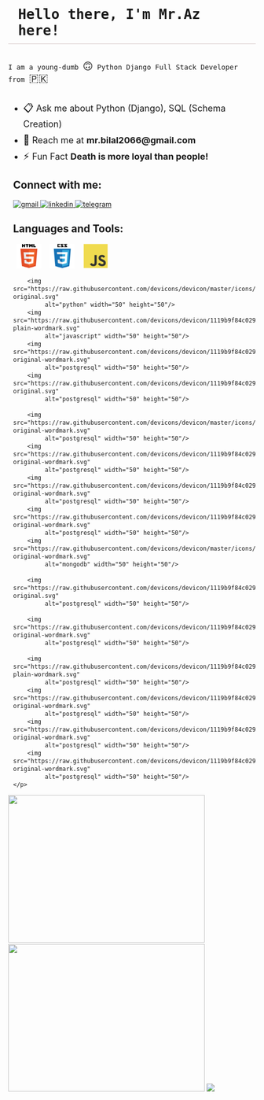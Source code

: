 <style>
    #imgs img{
        padding: 0 7px;
    }

</style>

<div style="display: flex; flex-direction: column; align-items: center; font-family: monospace;">
    <h1 style="border-bottom: 1px solid #d4c7c7; padding: 10px 20px;">Hello there, I'm Mr.Az here!</h1>
    <p>I am a young-dumb <span style="font-size: 20px;">🙃</span> Python Django Full Stack Developer from <span
            style="font-size: 22px;">🇵🇰</span></p>
</div>

<ul style="font-size: 18px; line-height: 32px;">
    <li><span style="font-size: 20px;">📋</span> Ask me about Python (Django), SQL (Schema Creation)</li>
    <li><span style="font-size: 20px;">📨</span> Reach me at
        <a href="mailto:mr.bilal2066@gmail.com" target="_blank" style="text-decoration: none;">
            <b>mr.bilal2066@gmail.com</b>
        </a>
    </li>
    <li><span style="font-size: 20px;">⚡</span> Fun Fact
        <b>Death is more loyal than people!</b>
    </li>
</ul>

<div style="padding-left: 10px;">
    <h2>Connect with me:</h2>
    <div>
        <a href="mailto:mr.bilal2066@gmail.com" target="_blank">
            <img src="https://w7.pngwing.com/pngs/718/873/png-transparent-computer-icons-email-symbol-email-miscellaneous-angle-logo.png"
                 alt="gmail" width="40" height="30">
        </a>
        <a href="https://www.linkedin.com/in/muhammad-bilal-azaad/" target="_blank">
            <img src="https://camo.githubusercontent.com/28bbd2596707954793abeff9eb24d343c1c78b7bf184b90294b4b190c6097a65/68747470733a2f2f63646e2e6a7364656c6976722e6e65742f6e706d2f73696d706c652d69636f6e7340332e302e312f69636f6e732f6c696e6b6564696e2e737667"
                 alt="linkedin" width="40" height="30">
        </a>
        <a href="https://t.me/mr_azaad622" target="_blank">
            <img src="https://img.uxwing.com/wp-content/themes/uxwing/download/brands-social-media/telegram-black-icon.svg"
                 alt="telegram" width="40" height="30">
        </a>
    </div>
</div>

<div style="padding-left: 10px;">
    <h2>Languages and Tools:</h2>
    <p id="imgs">
        <img src="https://raw.githubusercontent.com/devicons/devicon/master/icons/html5/html5-original-wordmark.svg"
             alt="html5" width="50" height="50"/>
        <img src="https://raw.githubusercontent.com/devicons/devicon/master/icons/css3/css3-original-wordmark.svg"
             alt="css3" width="50" height="50"/>
        <img src="https://raw.githubusercontent.com/devicons/devicon/master/icons/javascript/javascript-original.svg"
             alt="javascript" width="50" height="50"/>

        <img src="https://raw.githubusercontent.com/devicons/devicon/master/icons/python/python-original.svg"
             alt="python" width="50" height="50"/>
        <img src="https://raw.githubusercontent.com/devicons/devicon/1119b9f84c0290e0f0b38982099a2bd027a48bf1/icons/django/django-plain-wordmark.svg"
             alt="javascript" width="50" height="50"/>
        <img src="https://raw.githubusercontent.com/devicons/devicon/1119b9f84c0290e0f0b38982099a2bd027a48bf1/icons/flask/flask-original-wordmark.svg"
             alt="postgresql" width="50" height="50"/>
        <img src="https://raw.githubusercontent.com/devicons/devicon/1119b9f84c0290e0f0b38982099a2bd027a48bf1/icons/fastapi/fastapi-original.svg"
             alt="postgresql" width="50" height="50"/>

        <img src="https://raw.githubusercontent.com/devicons/devicon/master/icons/postgresql/postgresql-original-wordmark.svg"
             alt="postgresql" width="50" height="50"/>
        <img src="https://raw.githubusercontent.com/devicons/devicon/1119b9f84c0290e0f0b38982099a2bd027a48bf1/icons/mysql/mysql-original-wordmark.svg"
             alt="postgresql" width="50" height="50"/>
        <img src="https://raw.githubusercontent.com/devicons/devicon/1119b9f84c0290e0f0b38982099a2bd027a48bf1/icons/sqlite/sqlite-original-wordmark.svg"
             alt="postgresql" width="50" height="50"/>
        <img src="https://raw.githubusercontent.com/devicons/devicon/1119b9f84c0290e0f0b38982099a2bd027a48bf1/icons/redis/redis-original-wordmark.svg"
             alt="postgresql" width="50" height="50"/>
        <img src="https://raw.githubusercontent.com/devicons/devicon/master/icons/mongodb/mongodb-original-wordmark.svg"
             alt="mongodb" width="50" height="50"/>

        <img src="https://raw.githubusercontent.com/devicons/devicon/1119b9f84c0290e0f0b38982099a2bd027a48bf1/icons/angularjs/angularjs-original.svg"
             alt="postgresql" width="50" height="50"/>

        <img src="https://raw.githubusercontent.com/devicons/devicon/1119b9f84c0290e0f0b38982099a2bd027a48bf1/icons/docker/docker-original-wordmark.svg"
             alt="postgresql" width="50" height="50"/>

        <img src="https://raw.githubusercontent.com/devicons/devicon/1119b9f84c0290e0f0b38982099a2bd027a48bf1/icons/ubuntu/ubuntu-plain-wordmark.svg"
             alt="postgresql" width="50" height="50"/>
        <img src="https://raw.githubusercontent.com/devicons/devicon/1119b9f84c0290e0f0b38982099a2bd027a48bf1/icons/git/git-original-wordmark.svg"
             alt="postgresql" width="50" height="50"/>
        <img src="https://raw.githubusercontent.com/devicons/devicon/1119b9f84c0290e0f0b38982099a2bd027a48bf1/icons/github/github-original-wordmark.svg"
             alt="postgresql" width="50" height="50"/>
        <img src="https://raw.githubusercontent.com/devicons/devicon/1119b9f84c0290e0f0b38982099a2bd027a48bf1/icons/jquery/jquery-original-wordmark.svg"
             alt="postgresql" width="50" height="50"/>
    </p>
</div>

<img src="https://github-readme-stats.vercel.app/api/top-langs/?username=Mr-Bilal-Ashraf&layout=compact" width="400px"
     height="300px">
<img src="https://github-readme-stats.vercel.app/api?username=Mr-Bilal-Ashraf&show_icons=true&theme=transparent"
     width="400px" height="300px">
<img src="https://github-profile-trophy.vercel.app/?username=Mr-Bilal-Ashraf&theme=transparent&margin-w=5&margin-h=5">
